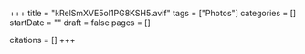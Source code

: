 +++
title = "kRelSmXVE5oI1PG8KSH5.avif"
tags = ["Photos"]
categories = []
startDate = ""
draft = false
pages = []

citations = []
+++
